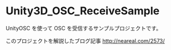 # Unity3D_OSC_ReceiveSample

UnityOSC を使って OSC を受信するサンプルプロジェクトです。

このプロジェクトを解説したブログ記事
http://neareal.com/2573/
